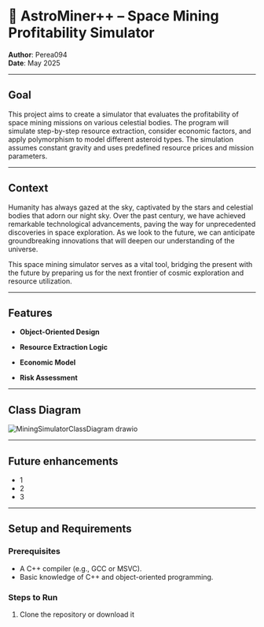 # 🚀 AstroMiner++ – Space Mining Profitability Simulator
**Author**: Perea094  
**Date**: May 2025

---
## Goal
This project aims to create a simulator that evaluates the profitability of space mining missions on various celestial bodies.
The program will simulate step-by-step resource extraction, consider economic factors, and apply polymorphism to model different asteroid types. 
The simulation assumes constant gravity and uses predefined resource prices and mission parameters.


---
## Context
Humanity has always gazed at the sky, captivated by the stars and celestial bodies that adorn our night sky. Over the past century, we have achieved remarkable technological advancements, paving the way for unprecedented discoveries in space exploration. As we look to the future, we can anticipate groundbreaking innovations that will deepen our understanding of the universe.

This space mining simulator serves as a vital tool, bridging the present with the future by preparing us for the next frontier of cosmic exploration and resource utilization.

---
## Features

- **Object-Oriented Design**

- **Resource Extraction Logic**

- **Economic Model**


- **Risk Assessment**

---
## Class Diagram  
![MiningSimulatorClassDiagram drawio](https://github.com/user-attachments/assets/113b03fd-dc69-43ca-83d9-fc7793f13805)


---
## Future enhancements
- 1
- 2
- 3

---
## Setup and Requirements  

### Prerequisites  
- A C++ compiler (e.g., GCC or MSVC).  
- Basic knowledge of C++ and object-oriented programming.  
### Steps to Run  
1. Clone the repository or download it
